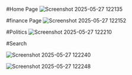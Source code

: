 #Home Page
![Screenshot 2025-05-27 122135](https://github.com/user-attachments/assets/bf8f5fa7-5483-4c9a-beb6-9f172d103737)

#finance Page
![Screenshot 2025-05-27 122152](https://github.com/user-attachments/assets/d10ce85c-d7e2-41a8-9dfe-fc6fafc5f6d5)

#Politics
![Screenshot 2025-05-27 122210](https://github.com/user-attachments/assets/afdc799f-ee0c-41c4-95fb-009f270c13fc)

#Search 

![Screenshot 2025-05-27 122240](https://github.com/user-attachments/assets/6fc72e1d-8b06-490a-9b73-1a18da0ea997)

![Screenshot 2025-05-27 122248](https://github.com/user-attachments/assets/8d67fcb2-a223-4d02-a520-ee33c533717a)
